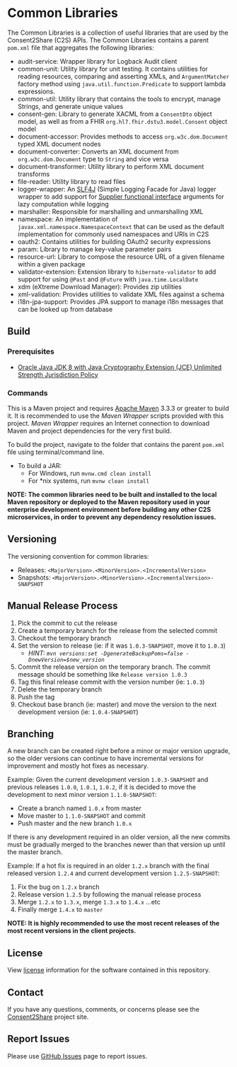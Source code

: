 # Common Libraries

The Common Libraries is a collection of useful libraries that are used by the Consent2Share (C2S) APIs. The Common Libraries contains a parent `pom.xml` file that aggregates the following libraries:

+ audit-service: Wrapper library for Logback Audit client
+ common-unit: Utility library for unit testing. It contains utilities for reading resources, comparing and asserting XMLs, and `ArgumentMatcher` factory method using `java.util.function.Predicate` to support lambda expressions.
+ common-util: Utility library that contains the tools to encrypt, manage Strings, and generate unique values
+ consent-gen: Library to generate XACML from a `ConsentDto` object model, as well as from a FHIR `org.hl7.fhir.dstu3.model.Consent` object model
+ document-accessor: Provides methods to access `org.w3c.dom.Document` typed XML document nodes
+ document-converter: Converts an XML document from `org.w3c.dom.Document` type to `String` and vice versa
+ document-transformer: Utility library to perform XML document transforms
+ file-reader: Utility library to read files
+ logger-wrapper: An [SLF4J](http://www.slf4j.org/) (Simple Logging Facade for Java) logger wrapper to add support for [Supplier functional interface](https://docs.oracle.com/javase/8/docs/api/java/util/function/Supplier.html) arguments for lazy computation while logging
+ marshaller: Responsible for marshalling and unmarshalling XML
+ namespace: An implementation of `javax.xml.namespace.NamespaceContext` that can be used as the default implementation for commonly used namespaces and URIs in C2S
+ oauth2: Contains utilities for building OAuth2 security expressions
+ param: Library to manage key-value parameter pairs
+ resource-url: Library to compose the resource URL of a given filename within a given package
+ validator-extension: Extension library to `hibernate-validator` to add support for using `@Past` and `@Future` with `java.time.LocalDate`
+ xdm (eXtreme Download Manager): Provides zip utilities
+ xml-validation: Provides utilities to validate XML files against a schema
+ i18n-jpa-support: Provides JPA support to manage i18n messages that can be looked up from database

## Build

### Prerequisites

+ [Oracle Java JDK 8 with Java Cryptography Extension (JCE) Unlimited Strength Jurisdiction Policy](http://www.oracle.com/technetwork/java/javase/downloads/index.html)

### Commands

This is a Maven project and requires [Apache Maven](https://maven.apache.org/) 3.3.3 or greater to build it. It is recommended to use the *Maven Wrapper* scripts provided with this project. *Maven Wrapper* requires an Internet connection to download Maven and project dependencies for the very first build.

To build the project, navigate to the folder that contains the parent `pom.xml` file using terminal/command line.

+ To build a JAR:
  + For Windows, run `mvnw.cmd clean install`
  + For *nix systems, run `mvnw clean install`

**NOTE: The common libraries need to be built and installed to the local Maven repository or deployed to the Maven repository used in your enterprise development environment before building any other C2S microservices, in order to prevent any dependency resolution issues.**

## Versioning

The versioning convention for common libraries:

+ Releases: `<MajorVersion>.<MinorVersion>.<IncrementalVersion>`
+ Snapshots: `<MajorVersion>.<MinorVersion>.<IncrementalVersion>-SNAPSHOT`

## Manual Release Process

1. Pick the commit to cut the release
2. Create a temporary branch for the release from the selected commit
3. Checkout the temporary branch
4. Set the version to release (ie: if it was `1.0.3-SNAPSHOT`, move it to `1.0.3`)
    + *HINT: `mvn versions:set -DgenerateBackupPoms=false -DnewVersion=$new_version`*
5. Commit the release version on the temporary branch. The commit message should be something like `Release version 1.0.3`
6. Tag this final release commit with the version number (ie: `1.0.3`)
7. Delete the temporary branch
8. Push the tag
9. Checkout base branch (ie: master) and move the version to the next development version (ie: `1.0.4-SNAPSHOT`)

## Branching

A new branch can be created right before a minor or major version upgrade, so the older versions can continue to have incremental versions for improvement and mostly hot fixes as necessary.

Example: Given the current development version `1.0.3-SNAPSHOT` and previous releases `1.0.0`, `1.0.1`, `1.0.2`, if it is decided to move the development to next minor version `1.1.0-SNAPSHOT`:
+ Create a branch named `1.0.x` from master
+ Move master to `1.1.0-SNAPSHOT` and commit
+ Push master and the new branch `1.0.x`

If there is any development required in an older version, all the new commits must be gradually merged to the branches newer than that version up until the master branch.

Example: If a hot fix is required in an older `1.2.x` branch with the final released version `1.2.4` and current development version `1.2.5-SNAPSHOT`:

1. Fix the bug on `1.2.x` branch
2. Release version `1.2.5` by following the manual release process
3. Merge `1.2.x` to `1.3.x`, merge `1.3.x` to `1.4.x` ...etc
5. Finally merge `1.4.x` to `master`

**NOTE: It is highly recommended to use the most recent releases of the most recent versions in the client projects.** 

## License
View [license](LICENSE) information for the software contained in this repository.

## Contact

If you have any questions, comments, or concerns please see the [Consent2Share](https://bhits.github.io/consent2share/) project site.

## Report Issues

Please use [GitHub Issues](https://github.com/bhits/common-libraries/issues) page to report issues.

[//]: # (License)
